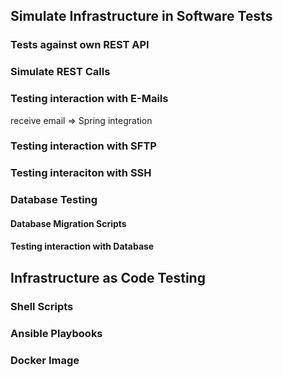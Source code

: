 
## Simulate Infrastructure in Software Tests

### Tests against own REST API

### Simulate REST Calls

### Testing interaction with E-Mails

receive email => Spring integration

### Testing interaction with SFTP

### Testing interaciton with SSH

### Database Testing

#### Database Migration Scripts

#### Testing interaction with Database


## Infrastructure as Code Testing

### Shell Scripts

### Ansible Playbooks

### Docker Image
